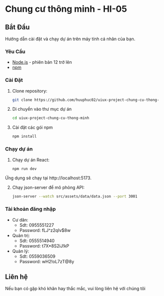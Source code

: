 # Chung cư thông minh - HI-05

## Bắt Đầu

Hướng dẫn cài đặt và chạy dự án trên máy tính cá nhân của bạn.

### Yêu Cầu

- [Node.js](https://nodejs.org/) - phiên bản 12 trở lên
- [npm](https://www.npmjs.com/)

### Cài Đặt

1. Clone repository:

   ```bash
   git clone https://github.com/huuphuc02/uiux-project-chung-cu-thong-minh.git

2. Di chuyển vào thư mục dự án
    ```bash
   cd uiux-project-chung-cu-thong-minh

2. Cài đặt các gói npm
    ```bash
   npm install

### Chạy dự án

1. Chạy dự án React:

   ```bash
   npm run dev
  Ứng dụng sẽ chạy tại http://localhost:5173.

2. Chạy json-server để mô phỏng API:
    ```bash
    json-server --watch src/assets/data/data.json --port 3001

### Tài khoản đăng nhập
- Cư dân:
  - Sdt: 0955551227
  - Password: fLJ^z2qIv$8w
- Quản trị:
  - Sdt: 0555514940
  - Password: t7X*8S2iJ!kP
- Quản lý:
  - Sdt: 0559036509
  - Password: wH2!oL7zT@8y

## Liên hệ
  Nếu bạn có gặp khó khăn hay thắc mắc, vui lòng liên hệ với chúng tôi
